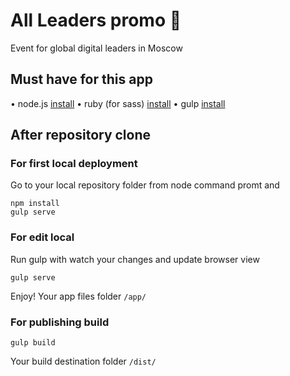 # All Leaders promo :rocket:
Event for global digital leaders in Moscow

## Must have for this app
• node.js [install](https://nodejs.org/en/download/)
• ruby (for sass) [install](https://www.ruby-lang.org/en/downloads/)
• gulp [install](https://www.npmjs.com/package/gulp)

## After repository clone

### For first local deployment
Go to your local repository folder from node command promt and
```terminal
npm install
gulp serve
```

### For edit local
Run gulp with watch your changes and update browser view 
```terminal
gulp serve
```
Enjoy! Your app files folder `/app/`

### For publishing build
```terminal
gulp build
```
Your build destination folder `/dist/`
